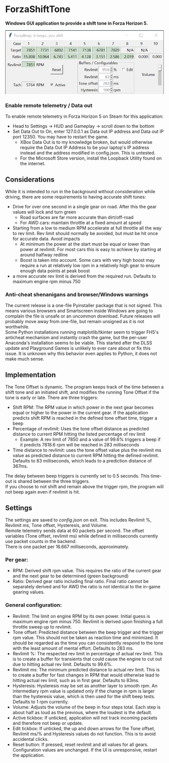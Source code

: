 # ForzaShiftTone

**Windows GUI application to provide a shift tone in Forza Horizon 5.**

![example v0.4 BMW M5 2018](images/sample-BMW-M5-2018-8.png)

### Enable remote telemetry / Data out
To enable remote telemetry in Forza Horizon 5 on Steam for this application: 
- Head to Settings -> HUD and Gameplay -> scroll down to the bottom
- Set Data Out to On, enter 127.0.0.1 as Data out IP address and Data out IP port 12350. You may have to restart the game.
  - XBox Data Out is to my knowledge broken, but would otherwise require the Data Out IP Address to be your laptop's IP address instead and the address modified in config.json. This is untested.
  - For the Microsoft Store version, install the Loopback Utility found on the internet.

## Considerations

While it is intended to run in the background without consideration while driving, there are some requirements to having accurate shift tones:
- Drive for over one second in a single gear on road. After this the gear values will lock and turn green
  - Road surfaces are far more accurate than dirt/off-road
  - For AWD cars: maintain throttle at a fixed amount at speed
- Starting from a low to medium RPM accelerate at full throttle all the way to rev limit. Rev limit should normally be avoided, but must be hit once for accurate data. Avoid impacts
  - At minimum the power at the start must be equal or lower than power at revlimit. For most cars this is easy to achieve by starting at around halfway redline
  - Boost is taken into account. Some cars with very high boost may require a run at relatively low rpm in a relatively high gear to ensure enough data points at peak boost
- a more accurate rev limit is derived from the required run. Defaults to maximum engine rpm minus 750

### Anti-cheat shenanigans and browser/Windows warnings

The current release is a one-file Pyinstaller package that is not signed. This means various browsers and Smartscreen inside Windows are going to complain the file is unsafe or an uncommon download. Future releases will probably move away from one-file, but remain unsigned as it is not worthwhile.  
Some Python installations running matplotlib/tkinter seem to trigger FH5's anticheat mechanism and instantly crash the game, but the per-user Anaconda's installation seems to be viable. This started after the DLSS update and Playground Games is unlikely to ever care about or fix this issue. It is unknown why this behavior even applies to Python, it does not make much sense.

## Implementation
The Tone Offset is dynamic. The program keeps track of the time between a shift tone and an initiated shift, and modifies the running Tone Offset if the tone is early or late.
There are three triggers:
- Shift RPM: The RPM value in which power in the next gear becomes equal or higher to the power in the current gear. If the application predicts shift RPM is reached in the defined tone offset time, trigger a beep
- Percentage of revlimit: Uses the tone offset distance as predicted distance to current RPM hitting the listed percentage of rev limit
  - Example: A rev limit of 7850 and a value of 99.6% triggers a beep if it predicts 7818.6 rpm will be reached in 283 milliseconds
- Time distance to revlimit: uses the tone offset value plus the revlimit ms value as predicted distance to current RPM hitting the defined revlimit. Defaults to 83 milliseconds, which leads to a prediction distance of 367ms.

The delay between beep triggers is currently set to 0.5 seconds. This time-out is shared between the three triggers.  
If you choose to not shift and remain above the trigger rpm, the program will not beep again even if revlimit is hit.

## Settings
The settings are saved to _config.json_ on exit. This includes Revlimit %, Revlimit ms, Tone offset, Hysteresis, and Volume.  
Remote telemetry sends data at 60 packets per second. The offset variables (Tone offset, revlimit ms) while defined in milliseconds currently use packet counts in the backend.  
There is one packet per 16.667 milliseconds, approximately.

### Per gear:
- RPM: Derived shift rpm value. This requires the ratio of the current gear and the next gear to be determined (green background)
- Ratio: Derived gear ratio including final ratio. Final ratio cannot be separately derived and for AWD the ratio is not identical to the in-game gearing values.

### General configuration:
- Revlimit: The limit on engine RPM by its own power. Initial guess is maximum engine rpm minus 750. Revlimit is derived upon finishing a full throttle sweep up to revlimit.
- Tone offset: Predicted distance between the beep trigger and the trigger rpm value. This should not be taken as reaction time and minimized. It should be regarded as the time you can consistently respond to the tone with the least amount of mental effort. Defaults to 283 ms.
- Revlimit %: The respected rev limit in percentage of actual rev limit. This is to create a buffer for transients that could cause the engine to cut out due to hitting actual rev limit. Defaults to 99.6%.
- Revlimit ms: The minimum predicted distance to actual rev limit. This is to create a buffer for fast changes in RPM that would otherwise lead to hitting actual rev limit, such as in first gear. Defaults to 83ms.
- Hysteresis: Hysteresis may be set as another layer to smooth rpm. An intermediary rpm value is updated only if the change in rpm is larger than the hysteresis value, which is then used for the shift beep tests. Defaults to 1 rpm currently.
- Volume: Adjusts the volume of the beep in four steps total. Each step is about half as loud as the previous, where the loudest is the default.
- Active tickbox: If unticked, application will not track incoming packets and therefore not beep or update.
- Edit tickbox: If unticked, the up and down arrows for the Tone offset, Revlimit ms/% and Hysteresis values do not function. This is to avoid accidental clicks.
- Reset button: If pressed, reset revlimit and all values for all gears. Configuration values are unchanged. If the UI is unresponsive, restart the application.

